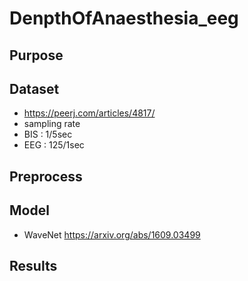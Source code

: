 # DenpthOfAnaesthesia_eeg


## Purpose

## Dataset
* https://peerj.com/articles/4817/
* sampling rate
* BIS : 1/5sec
* EEG : 125/1sec
## Preprocess

## Model
* WaveNet https://arxiv.org/abs/1609.03499

## Results
